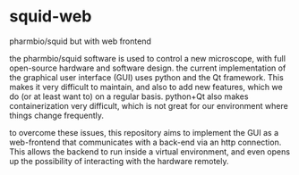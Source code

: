 # squid-web
pharmbio/squid but with web frontend

the pharmbio/squid software is used to control a new microscope, with full open-source hardware and software design.
the current implementation of the graphical user interface (GUI) uses python and the Qt framework. This makes it very difficult to maintain, and also to add new features, which we do (or at least want to) on a regular basis. python+Qt also makes containerization very difficult, which is not great for our environment where things change frequently.

to overcome these issues, this repository aims to implement the GUI as a web-frontend that communicates with a back-end via an http connection. This allows the backend to run inside a virtual environment, and even opens up the possibility of interacting with the hardware remotely.
